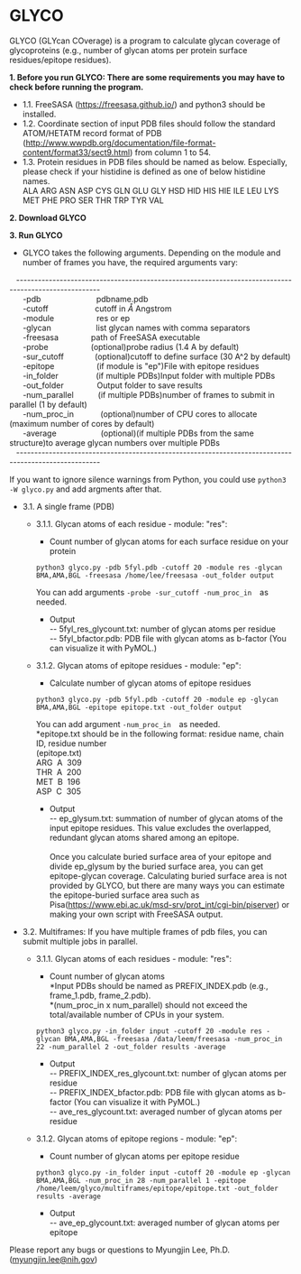 # GLYCO

GLYCO (GLYcan COverage) is a program to calculate glycan coverage of glycoproteins (e.g., number of glycan atoms per protein surface residues/epitope residues).

**1. Before you run GLYCO: There are some requirements you may have to check before running the program.<br />**
   - 1.1. FreeSASA (https://freesasa.github.io/) and python3 should be installed.<br />
   - 1.2. Coordinate section of input PDB files should follow the standard ATOM/HETATM record format of PDB (http://www.wwpdb.org/documentation/file-format-content/format33/sect9.html) from column 1 to 54.<br />
   - 1.3. Protein residues in PDB files should be named as below. Especially, please check if your histidine is defined as one of below histidine names.<br />
    ALA ARG ASN ASP CYS GLN GLU GLY HSD HID HIS HIE ILE LEU LYS MET PHE PRO SER THR TRP TYR VAL<br />

**2. Download GLYCO** 

**3. Run GLYCO<br />**
   - GLYCO takes the following arguments. Depending on the module and number of frames you have, the required arguments vary:<br />
    
   &nbsp;&nbsp;&nbsp;-----------------------------------------------------------------------------------------------------<br />
       &nbsp; &nbsp; &nbsp; -pdb&nbsp;&nbsp;&nbsp;&nbsp;&nbsp;&nbsp;&nbsp;&nbsp;&nbsp;&nbsp;&nbsp;&nbsp; &nbsp; &nbsp; &nbsp; &nbsp; &nbsp; &nbsp; pdbname.pdb<br />
       &nbsp; &nbsp; &nbsp; -cutoff&nbsp;&nbsp;&nbsp;&nbsp; &nbsp; &nbsp; &nbsp; &nbsp; &nbsp; &nbsp; &nbsp; &nbsp; cutoff in $\mathring A$   Angstrom<br />
       &nbsp; &nbsp; &nbsp; -module &emsp; &emsp; &emsp; &emsp; res or ep<br />
       &nbsp; &nbsp; &nbsp; -glycan &emsp; &emsp; &emsp; &emsp;&nbsp; list glycan names with comma separators<br />
       &nbsp; &nbsp; &nbsp; -freesasa &emsp; &emsp; &emsp; path of FreeSASA executable<br />
       &nbsp; &nbsp; &nbsp; -probe &emsp; &emsp; &emsp; &emsp; (optional)probe radius (1.4 A by default)<br />
       &nbsp; &nbsp; &nbsp; -sur_cutoff&nbsp;&nbsp;&nbsp;&nbsp;&nbsp;&nbsp;&nbsp; &nbsp; &nbsp; &nbsp; (optional)cutoff to define surface (30 A^2 by default)<br />
       &nbsp; &nbsp; &nbsp; -epitope&nbsp;&nbsp;&nbsp;&nbsp;&nbsp;&nbsp;&nbsp; &nbsp; &nbsp; &nbsp; &nbsp; &nbsp; &nbsp;(if module is "ep")File with epitope residues<br />
       &nbsp; &nbsp; &nbsp; -in_folder &nbsp;&nbsp;&nbsp;&nbsp;&nbsp;&nbsp;&nbsp;&nbsp; &nbsp; &nbsp;&nbsp;&nbsp;&nbsp;&nbsp;(if multiple PDBs)Input folder with multiple PDBs<br />
       &nbsp; &nbsp; &nbsp; -out_folder&nbsp;&nbsp;&nbsp;&nbsp;&nbsp;&nbsp;&nbsp; &nbsp; &nbsp; &nbsp; &nbsp;Output folder to save results<br />
       &nbsp; &nbsp; &nbsp; -num_parallel &nbsp;&nbsp;&nbsp;&nbsp;&nbsp;&nbsp;&nbsp; &nbsp; (if multiple PDBs)number of frames to submit in parallel (1 by default)<br />
       &nbsp; &nbsp; &nbsp; -num_proc_in&nbsp;&nbsp;&nbsp;&nbsp;&nbsp;&nbsp;&nbsp; &nbsp; &nbsp; (optional)number of CPU cores to allocate (maximum number of cores by default)<br />
       &nbsp; &nbsp; &nbsp; -average &nbsp;&nbsp;&nbsp;&nbsp;&nbsp;&nbsp;&nbsp; &nbsp; &nbsp; &nbsp; &nbsp;&nbsp; &nbsp; (optional)(if multiple PDBs from the same structure)to average glycan numbers over multiple PDBs<br />
   &nbsp;&nbsp;&nbsp;-----------------------------------------------------------------------------------------------------<br />
 
     
   If you want to ignore silence warnings from Python, you could use ``` python3 -W glyco.py ``` and add argments after that.<br />
   
   - 3.1. A single frame (PDB)<br />
     - 3.1.1. Glycan atoms of each residue -  module: "res":<br />
     
       - Count number of glycan atoms for each surface residue on your protein<br />
       ```
       python3 glyco.py -pdb 5fyl.pdb -cutoff 20 -module res -glycan BMA,AMA,BGL -freesasa /home/lee/freesasa -out_folder output 
       ```
       You can add arguments ```-probe -sur_cutoff -num_proc_in  ```as needed. <br />
       
       - Output<br /> 
       -- 5fyl_res_glycount.txt: number of glycan atoms per residue<br />
       -- 5fyl_bfactor.pdb: PDB file with glycan atoms as b-factor (You can visualize it with PyMOL.) <br />
       
     - 3.1.2. Glycan atoms of epitope residues - module: "ep":<br />
       
       - Calculate number of glycan atoms of epitope residues<br />
       ```
       python3 glyco.py -pdb 5fyl.pdb -cutoff 20 -module ep -glycan BMA,AMA,BGL -epitope epitope.txt -out_folder output
       ```
       You can add argument ```-num_proc_in  ```as needed. <br />
       *epitope.txt should be in the following format: residue name, chain ID, residue number<br />
         (epitope.txt)<br />
          ARG&nbsp; A&nbsp; 309<br />
          THR&nbsp; A&nbsp; 200<br />
          MET&nbsp; B&nbsp; 196<br />
          ASP&nbsp; C&nbsp; 305<br />
       
        - Output<br /> 
        -- ep_glysum.txt: summation of number of glycan atoms of the input epitope residues. This value excludes the overlapped, redundant glycan atoms shared among an epitope. <br /><br />
       Once you calculate buried surface area of your epitope and divide ep_glysum by the buried surface area, you can get epitope-glycan coverage. Calculating buried surface area is not provided by GLYCO, but there are many ways you can estimate the epitope-buried surface area such as Pisa(https://www.ebi.ac.uk/msd-srv/prot_int/cgi-bin/piserver) or making your own script with FreeSASA output. 
 
   - 3.2. Multiframes: If you have multiple frames of pdb files, you can submit multiple jobs in parallel.<br />
     - 3.1.1. Glycan atoms of each residues - module: "res":<br />
       - Count number of glycan atoms<br />
        *Input PDBs should be named as PREFIX_INDEX.pdb (e.g., frame_1.pdb, frame_2.pdb).<br />
        *(num_proc_in x num_parallel) should not exceed the total/available number of CPUs in your system.<br />
       ```
       python3 glyco.py -in_folder input -cutoff 20 -module res -glycan BMA,AMA,BGL -freesasa /data/leem/freesasa -num_proc_in 22 -num_parallel 2 -out_folder results -average
       ```
       - Output<br /> 
        -- PREFIX_INDEX_res_glycount.txt: number of glycan atoms per residue <br />
        -- PREFIX_INDEX_bfactor.pdb: PDB file with glycan atoms as b-factor (You can visualize it with PyMOL.) <br />
        -- ave_res_glycount.txt: averaged number of glycan atoms per residue <br /> 
     
     - 3.1.2. Glycan atoms of epitope regions - module: "ep":<br />
       - Count number of glycan atoms per epitope residue
         
       ```
       python3 glyco.py -in_folder input -cutoff 20 -module ep -glycan BMA,AMA,BGL -num_proc_in 28 -num_parallel 1 -epitope /home/leem/glyco/multiframes/epitope/epitope.txt -out_folder results -average
       ```
       - Output<br /> 
        -- ave_ep_glycount.txt: averaged number of glycan atoms per epitope <br />  
       
 Please report any bugs or questions to Myungjin Lee, Ph.D. (myungjin.lee@nih.gov)
      
